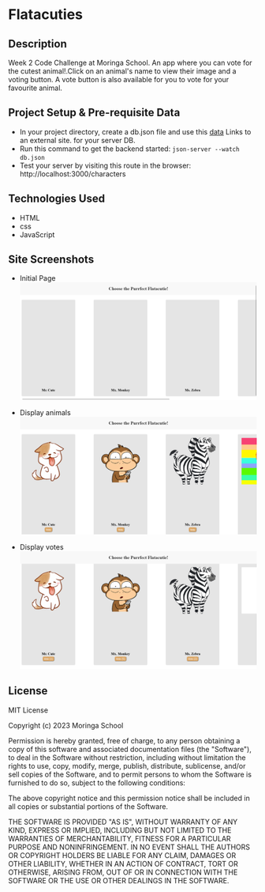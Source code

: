 # Flatacuties

## Description
Week 2 Code Challenge at Moringa School. An app where you can vote for the cutest animal!.Click on an animal's name to view their image and a voting button. A vote button is also available for you to vote for your favourite animal.

## Project Setup & Pre-requisite Data
- In your project directory, create a db.json file and use this [data](https://docs.google.com/document/d/1EUcHU9gkydR3IfJDTebW5iNHP2BCMRcv508R7BAXSvo/edit?usp=sharing)
Links to an external site. for your server DB.
- Run this command to get the backend started: `json-server --watch db.json`
- Test your server by visiting this route in the browser: http://localhost:3000/characters

## Technologies Used
- HTML
- css
- JavaScript
  
## Site Screenshots
- Initial Page
  ![Initial Page](Images/InitialPage.png)

- Display animals
  ![Display animals](Images/displayAnimals.png)

- Display votes
  ![Display votes](Images/votes.png)

## License
MIT License

Copyright (c) 2023 Moringa School

Permission is hereby granted, free of charge, to any person obtaining a copy
of this software and associated documentation files (the "Software"), to deal
in the Software without restriction, including without limitation the rights
to use, copy, modify, merge, publish, distribute, sublicense, and/or sell
copies of the Software, and to permit persons to whom the Software is
furnished to do so, subject to the following conditions:

The above copyright notice and this permission notice shall be included in all
copies or substantial portions of the Software.

THE SOFTWARE IS PROVIDED "AS IS", WITHOUT WARRANTY OF ANY KIND, EXPRESS OR
IMPLIED, INCLUDING BUT NOT LIMITED TO THE WARRANTIES OF MERCHANTABILITY,
FITNESS FOR A PARTICULAR PURPOSE AND NONINFRINGEMENT. IN NO EVENT SHALL THE
AUTHORS OR COPYRIGHT HOLDERS BE LIABLE FOR ANY CLAIM, DAMAGES OR OTHER
LIABILITY, WHETHER IN AN ACTION OF CONTRACT, TORT OR OTHERWISE, ARISING FROM,
OUT OF OR IN CONNECTION WITH THE SOFTWARE OR THE USE OR OTHER DEALINGS IN THE
SOFTWARE.
